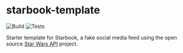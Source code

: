 # starbook-template

![Build](https://github.com/mclain-fsv/starbook-template/actions/workflows/build.yml/badge.svg)
![Tests](https://github.com/mclain-fsv/starbook-template/actions/workflows/tests.yml/badge.svg)

Starter template for Starbook, a fake social media feed using the open source [Star Wars API](https://swapi.dev) project.
